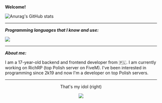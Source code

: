 **Welcome!**


![Anurag's GitHub stats](https://github-readme-stats.vercel.app/api?username=zlomus1&theme=tokyonight&show_icons=true)


---

***Programming languages that I know and use:***

<p align="left">
  <a href="https://skillicons.dev">
    <img src="https://skillicons.dev/icons?i=lua,js,html,css,php,dotnet,c" />
  </a>
</p>

---

***About me:***

I am a 17-year-old backend and frontend developer from 🇵🇱. I am currently working on RichRP (top Polish server on FiveM). I've been interested in programming since 2k19 and now I'm a developer on top Polish servers. 

---
<p align="center">
That's my idol (right)
</p>

<p align="center">
  <img src="https://media.discordapp.net/attachments/995805361728655360/1055234869577392181/krzysieksilkapog.png?width=683&height=683">
</p>
